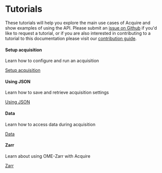 # Tutorials

These tutorials will help you explore the main use cases of Acquire and show
examples of using the API. Please submit an [issue on Github](https://github.com/acquire-project/acquire-docs/issues/new) if you'd like to
request a tutorial, or if you are also interested in contributing to a tutorial
to this documentation please visit our
[contribution guide](../for_contributors/index.md).

<div class="cards">
    <div class="card">
        <h4>Setup acquisition</h4>
        <p>Learn how to configure and run an acquisition</p>
        <a href="setup_acquisition" class="button">Setup acquisition</a>
    </div>
    <div class="card">
        <h4>Using JSON</h4>
        <p>Learn how to save and retrieve acquisition settings</p>
        <a href="using_json" class="button">Using JSON</a>
    </div>
    <div class="card">
        <h4>Data</h4>
        <p>Learn how to access data during acquisition</p>
        <a href="access_data" class="button">Data</a>
    </div>
    <div class="card">
        <h4>Zarr</h4>
        <p>Learn about using OME-Zarr with Acquire</p>
        <a href="zarr" class="button">Zarr</a>
    </div>
</div>
